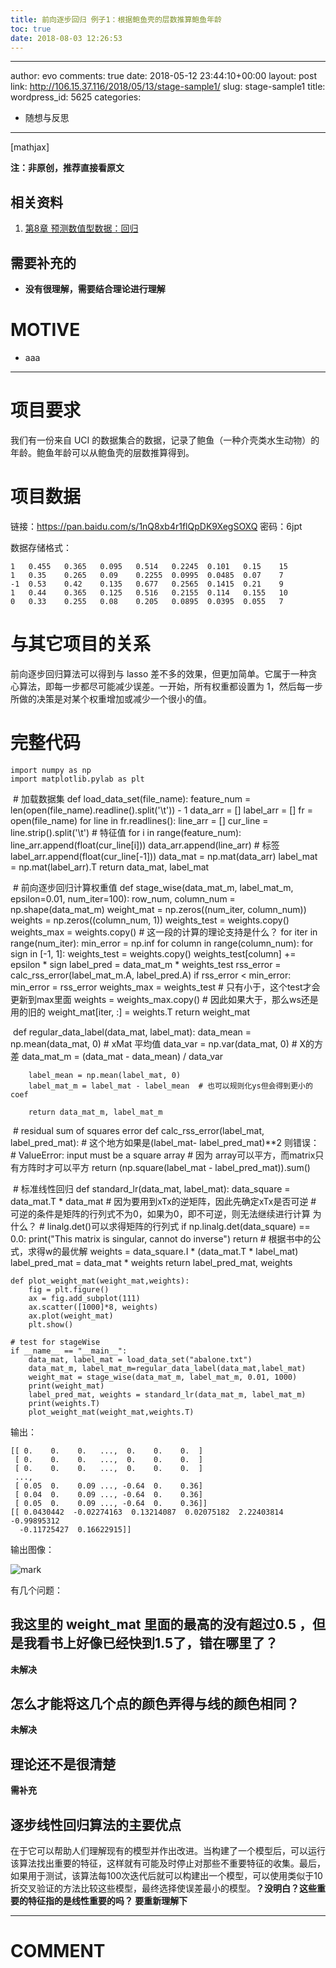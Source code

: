 ```yaml
---
title: 前向逐步回归 例子1：根据鲍鱼壳的层数推算鲍鱼年龄
toc: true
date: 2018-08-03 12:26:53
---
```

---
author: evo
comments: true
date: 2018-05-12 23:44:10+00:00
layout: post
link: http://106.15.37.116/2018/05/13/stage-sample1/
slug: stage-sample1
title:
wordpress_id: 5625
categories:
- 随想与反思
---

<!-- more -->

[mathjax]

**注：非原创，推荐直接看原文**


## 相关资料






  1. [第8章 预测数值型数据：回归](http://ml.apachecn.org/mlia/regress/)




## 需要补充的






  * **没有很理解，需要结合理论进行理解**




# MOTIVE






  * aaa





* * *





# 项目要求


我们有一份来自 UCI 的数据集合的数据，记录了鲍鱼（一种介壳类水生动物）的年龄。鲍鱼年龄可以从鲍鱼壳的层数推算得到。


# 项目数据


链接：https://pan.baidu.com/s/1nQ8xb4r1flQpDK9XegSOXQ 密码：6jpt

数据存储格式：


    1   0.455   0.365   0.095   0.514   0.2245  0.101   0.15    15
    1   0.35    0.265   0.09    0.2255  0.0995  0.0485  0.07    7
    -1  0.53    0.42    0.135   0.677   0.2565  0.1415  0.21    9
    1   0.44    0.365   0.125   0.516   0.2155  0.114   0.155   10
    0   0.33    0.255   0.08    0.205   0.0895  0.0395  0.055   7




# 与其它项目的关系


前向逐步回归算法可以得到与 lasso 差不多的效果，但更加简单。它属于一种贪心算法，即每一步都尽可能减少误差。一开始，所有权重都设置为 1，然后每一步所做的决策是对某个权重增加或减少一个很小的值。


# 完整代码




    import numpy as np
    import matplotlib.pylab as plt


​
    # 加载数据集
    def load_data_set(file_name):
        feature_num = len(open(file_name).readline().split('\t')) - 1
        data_arr = []
        label_arr = []
        fr = open(file_name)
        for line in fr.readlines():
            line_arr = []
            cur_line = line.strip().split('\t')
            # 特征值
            for i in range(feature_num):
                line_arr.append(float(cur_line[i]))
            data_arr.append(line_arr)
            # 标签
            label_arr.append(float(cur_line[-1]))
        data_mat = np.mat(data_arr)
        label_mat = np.mat(label_arr).T
        return data_mat, label_mat


​
    # 前向逐步回归计算权重值
    def stage_wise(data_mat_m, label_mat_m, epsilon=0.01, num_iter=100):
        row_num, column_num = np.shape(data_mat_m)
        weight_mat = np.zeros((num_iter, column_num))
        weights = np.zeros((column_num, 1))
        weights_test = weights.copy()
        weights_max = weights.copy()
        # 这一段的计算的理论支持是什么？
        for iter in range(num_iter):
            min_error = np.inf
            for column in range(column_num):
                for sign in [-1, 1]:
                    weights_test = weights.copy()
                    weights_test[column] += epsilon * sign
                    label_pred = data_mat_m * weights_test
                    rss_error = calc_rss_error(label_mat_m.A, label_pred.A)
                    if rss_error < min_error:
                        min_error = rss_error
                        weights_max = weights_test  # 只有小于，这个test才会更新到max里面
            weights = weights_max.copy()  # 因此如果大于，那么ws还是用的旧的
            weight_mat[iter, :] = weights.T
        return weight_mat


​
    def regular_data_label(data_mat, label_mat):
        data_mean = np.mean(data_mat, 0)  # xMat 平均值
        data_var = np.var(data_mat, 0)  # X的方差
        data_mat_m = (data_mat - data_mean) / data_var

        label_mean = np.mean(label_mat, 0)
        label_mat_m = label_mat - label_mean  # 也可以规则化ys但会得到更小的coef

        return data_mat_m, label_mat_m


​
    # residual sum of squares error
    def calc_rss_error(label_mat, label_pred_mat):
        # 这个地方如果是(label_mat- label_pred_mat)**2 则错误：
        # ValueError: input must be a square array
        # 因为 array可以平方，而matrix只有方阵时才可以平方
        return (np.square(label_mat - label_pred_mat)).sum()


​
    # 标准线性回归
    def standard_lr(data_mat, label_mat):
        data_square = data_mat.T * data_mat
        # 因为要用到xTx的逆矩阵，因此先确定xTx是否可逆
        # 可逆的条件是矩阵的行列式不为0，如果为0，即不可逆，则无法继续进行计算 为什么？
        # linalg.det()可以求得矩阵的行列式
        if np.linalg.det(data_square) == 0.0:
            print("This matrix is singular, cannot do inverse")
            return
        # 根据书中的公式，求得w的最优解
        weights = data_square.I * (data_mat.T * label_mat)
        label_pred_mat = data_mat * weights
        return label_pred_mat, weights

    def plot_weight_mat(weight_mat,weights):
        fig = plt.figure()
        ax = fig.add_subplot(111)
        ax.scatter([1000]*8, weights)
        ax.plot(weight_mat)
        plt.show()

    # test for stageWise
    if __name__ == "__main__":
        data_mat, label_mat = load_data_set("abalone.txt")
        data_mat_m, label_mat_m=regular_data_label(data_mat,label_mat)
        weight_mat = stage_wise(data_mat_m, label_mat_m, 0.01, 1000)
        print(weight_mat)
        label_pred_mat, weights = standard_lr(data_mat_m, label_mat_m)
        print(weights.T)
        plot_weight_mat(weight_mat,weights.T)


输出：


    [[ 0.    0.    0.   ...,  0.    0.    0.  ]
     [ 0.    0.    0.   ...,  0.    0.    0.  ]
     [ 0.    0.    0.   ...,  0.    0.    0.  ]
     ...,
     [ 0.05  0.    0.09 ..., -0.64  0.    0.36]
     [ 0.04  0.    0.09 ..., -0.64  0.    0.36]
     [ 0.05  0.    0.09 ..., -0.64  0.    0.36]]
    [[ 0.0430442  -0.02274163  0.13214087  0.02075182  2.22403814 -0.99895312
      -0.11725427  0.16622915]]


输出图像：


![mark](http://pacdb2bfr.bkt.clouddn.com/blog/image/180727/d37e58BIGL.png?imageslim)

有几个问题：


## 我这里的 weight_mat 里面的最高的没有超过0.5 ，但是我看书上好像已经快到1.5了，错在哪里了？


**未解决**


## 怎么才能将这几个点的颜色弄得与线的颜色相同？


**未解决**


## 理论还不是很清楚


**需补充**


## 逐步线性回归算法的主要优点


在于它可以帮助人们理解现有的模型并作出改进。当构建了一个模型后，可以运行该算法找出重要的特征，这样就有可能及时停止对那些不重要特征的收集。最后，如果用于测试，该算法每100次迭代后就可以构建出一个模型，可以使用类似于10折交叉验证的方法比较这些模型，最终选择使误差最小的模型。**？没明白？这些重要的特征指的是线性重要的吗？ 要重新理解下**











* * *





# COMMENT
